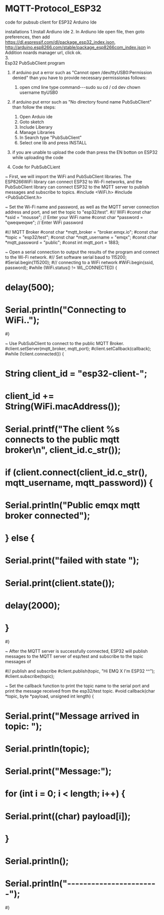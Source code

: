 # MQTT-Protocol_ESP32
code for pubsub client for ESP32 Arduino Ide 

installations
1.Install Ardiuno ide
2. In Ardiuno Ide open file, then  goto preferences, then add https://dl.espressif.com/dl/package_esp32_index.json, http://arduino.esp8266.com/stable/package_esp8266com_index.json in Addition noards manager url, click ok.\
3.  
Esp32 PubSubClient program
1. if arduino put a error such as "Cannot open /dev/ttyUSB0:Permission denied" than you have to provide necessary permissionas follows:
	1. open cmd line type command---sudo su
					 cd /
					 cd dev
					 chown username ttyUSB0
2. if arduino put error such as "No directory found name PubSubClient" than follow the steps:
	1. Open Arduio ide
	2. Goto sketch
	3. Include Liberary
	4. Manage Libraries
	5. In Search type "PubSubClient" 
	6. Select one lib and press INSTALL
3. if you are unable to upload the code than press the EN botton on ESP32 while uploading the code

4. Code for PubSubCLient

~ First, we will import the WiFi and PubSubClient libraries. The ESP8266WiFi library can connect ESP32 to Wi-Fi networks, and the PubSubClient library can connect ESP32 to the MQTT server to publish messages and subscribe to topics.
#include <WiFi.h>
#include <PubSubClient.h>

~ Set the Wi-Fi name and password, as well as the MQTT server connection address and port, and set the topic to "esp32/test".
#// WiFi
#const char *ssid = "mousse"; // Enter your WiFi name
#const char *password = "qweqweqwe";  // Enter WiFi password

#// MQTT Broker
#const char *mqtt_broker = "broker.emqx.io";
#const char *topic = "esp32/test";
#const char *mqtt_username = "emqx";
#const char *mqtt_password = "public";
#const int mqtt_port = 1883;
	
~ Open a serial connection to output the results of the program and connect to the Wi-Fi network.
#// Set software serial baud to 115200;
#Serial.begin(115200);
#// connecting to a WiFi network
#WiFi.begin(ssid, password);
#while (WiFi.status() != WL_CONNECTED) {
#    delay(500);
#    Serial.println("Connecting to WiFi..");
#}

~ Use PubSubClient to connect to the public MQTT Broker.
#client.setServer(mqtt_broker, mqtt_port);
#client.setCallback(callback);
#while (!client.connected()) {
#    String client_id = "esp32-client-";
#    client_id += String(WiFi.macAddress());
#    Serial.printf("The client %s connects to the public mqtt broker\n", client_id.c_str());
#    if (client.connect(client_id.c_str(), mqtt_username, mqtt_password)) {
#        Serial.println("Public emqx mqtt broker connected");
#    } else {
#        Serial.print("failed with state ");
#        Serial.print(client.state());
#        delay(2000);
#    }
#}

~ After the MQTT server is successfully connected, ESP32 will publish messages to the MQTT server of esp/test and subscribe to the topic messages of 

#// publish and subscribe
#client.publish(topic, "Hi EMQ X I'm ESP32 ^^");
#client.subscribe(topic);

~ Set the callback function to print the topic name to the serial port and print the message received from the esp32/test topic.
#void callback(char *topic, byte *payload, unsigned int length) {
#    Serial.print("Message arrived in topic: ");
#    Serial.println(topic);
#    Serial.print("Message:");
#    for (int i = 0; i < length; i++) {
#        Serial.print((char) payload[i]);
#    }
#    Serial.println();
#    Serial.println("-----------------------");
#}










